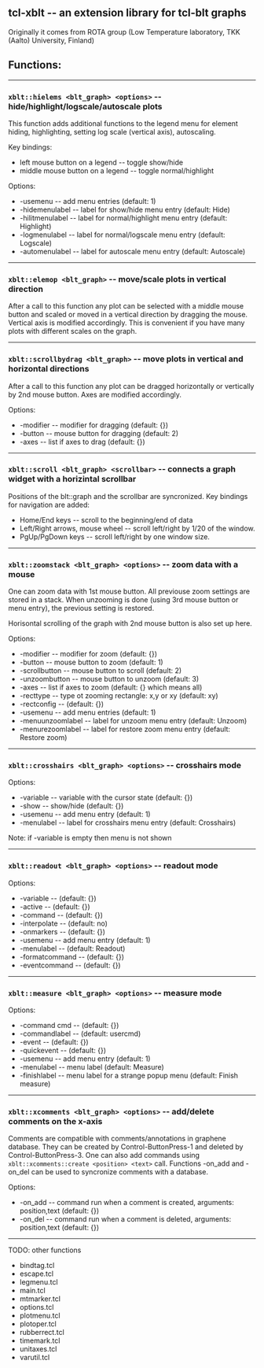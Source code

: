 ## tcl-xblt -- an extension library for tcl-blt graphs

Originally it comes from ROTA group (Low Temperature laboratory, TKK (Aalto) University, Finland)

## Functions:

---

### `xblt::hielems <blt_graph> <options>` -- hide/highlight/logscale/autoscale plots

This function adds additional functions to the legend menu for element hiding, highlighting,
setting log scale (vertical axis), autoscaling.

Key bindings:
* left mouse button on a legend -- toggle show/hide
* middle mouse button on a legend -- toggle normal/highlight

Options:
* -usemenu        -- add menu entries (default: 1)
* -hidemenulabel  -- label for show/hide menu entry (default: Hide)
* -hilitmenulabel -- label for normal/highlight menu entry (default: Highlight)
* -logmenulabel   -- label for normal/logscale menu entry (default: Logscale)
* -automenulabel  -- label for autoscale menu entry (default: Autoscale)

---

### `xblt::elemop <blt_graph>` -- move/scale plots in vertical direction

After a call to this function any plot can be selected with a middle
mouse button and scaled or moved in a vertical direction by dragging the
mouse. Vertical axis is modified accordingly. This is convenient if you
have many plots with different scales on the graph.

---

### `xblt::scrollbydrag <blt_graph>` -- move plots in vertical and horizontal directions

After a call to this function any plot can be dragged horizontally or vertically
by 2nd mouse button. Axes are modified accordingly.

Options:
* -modifier -- modifier for dragging (default: {})
* -button   -- mouse button for dragging (default: 2)
* -axes     -- list if axes to drag (default: {})

---

### `xblt::scroll <blt_graph> <scrollbar>` -- connects a graph widget with a horizintal scrollbar

Positions of the blt::graph and the scrollbar are syncronized. Key bindings
for navigation are added:

* Home/End keys -- scroll to the beginning/end of data
* Left/Right arrows, mouse wheel -- scroll left/right by 1/20 of the window.
* PgUp/PgDown keys -- scroll left/right by one window size.

---

### `xblt::zoomstack <blt_graph> <options>` -- zoom data with a mouse

One can zoom data with 1st mouse button. All previouse zoom settings are
stored in a stack. When unzooming is done (using 3rd mouse button or
menu entry), the previous setting is restored.

Horisontal scrolling of the graph with 2nd mouse button is also set up here.

Options:
* -modifier        -- modifier for zoom      (default: {})
* -button          -- mouse button to zoom   (default: 1)
* -scrollbutton    -- mouse button to scroll (default: 2)
* -unzoombutton    -- mouse button to unzoom (default: 3)
* -axes            -- list if axes to zoom (default: {} which means all)
* -recttype        -- type ot zooming rectangle: x,y or xy (default: xy)
* -rectconfig      -- (default: {})
* -usemenu         -- add menu entries (default: 1)
* -menuunzoomlabel -- label for unzoom menu entry (default: Unzoom)
* -menurezoomlabel -- label for restore zoom menu entry (default: Restore zoom)

---

### `xblt::crosshairs <blt_graph> <options>` -- crosshairs mode

Options:
* -variable  -- variable with the cursor state (default: {})
* -show      -- show/hide (default: {})
* -usemenu   -- add menu entry (default: 1)
* -menulabel -- label for crosshairs menu entry (default: Crosshairs)

Note: if -variable is empty then menu is not shown

---

### `xblt::readout <blt_graph> <options>` -- readout mode

Options:
* -variable      -- (default: {})
* -active        -- (default: {})
* -command       -- (default: {})
* -interpolate   -- (default: no)
* -onmarkers     -- (default: {})
* -usemenu       -- add menu entry (default: 1)
* -menulabel     -- (default: Readout)
* -formatcommand -- (default: {})
* -eventcommand  -- (default: {})

---

### `xblt::measure <blt_graph> <options>` -- measure mode

Options:
* -command cmd  -- (default: {})
* -commandlabel -- (default: usercmd)
* -event        -- (default: {})
* -quickevent   -- (default: {})
* -usemenu      -- add menu entry (default: 1)
* -menulabel    -- menu label (default: Measure)
* -finishlabel  -- menu label for a strange popup menu (default: Finish measure)

---

### `xblt::xcomments <blt_graph> <options>` -- add/delete comments on the x-axis

Comments are compatible with comments/annotations in graphene database.
They can be created by Control-ButtonPress-1 and deleted by Control-ButtonPress-3.
One can also add commands using `xblt::xcomments::create <position> <text>` call.
Functions -on_add and -on_del can be used to syncronize comments with a database.

Options:
* -on_add  -- command run when a comment is created, arguments: position,text (default: {})
* -on_del  -- command run when a comment is deleted, arguments: position,text (default: {})

---

TODO: other functions

* bindtag.tcl
* escape.tcl
* legmenu.tcl
* main.tcl
* mtmarker.tcl
* options.tcl
* plotmenu.tcl
* plotoper.tcl
* rubberrect.tcl
* timemark.tcl
* unitaxes.tcl
* varutil.tcl


